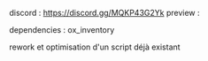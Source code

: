 discord : https://discord.gg/MQKP43G2Yk preview : 

dependencies : ox_inventory

rework et optimisation d'un script déjà existant
